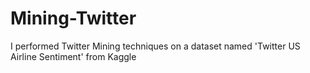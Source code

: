 # Mining-Twitter
I performed Twitter Mining techniques on a dataset named 'Twitter US Airline Sentiment' from Kaggle

